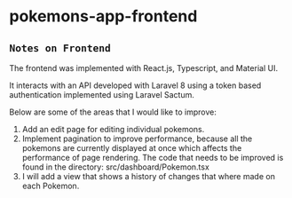 # pokemons-app-frontend

## `Notes on Frontend`

The frontend was implemented with React.js, Typescript, and Material UI.

It interacts with an API developed with Laravel 8 using a token based authentication implemented using Laravel Sactum. 

Below are some of the areas that I would like to improve:

1. Add an edit page for editing individual pokemons.
2. Implement pagination to improve performance, because all the pokemons are currently displayed at once which affects the performance of page rendering. The code that needs to be improved is found in the directory: src/dashboard/Pokemon.tsx
3. I will add a view that shows a history of changes that where made on each Pokemon. 

